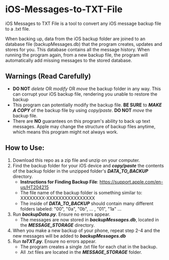 # iOS-Messages-to-TXT-File
iOS Messages to TXT File is a tool to convert any iOS message backup file to a 
.txt file. 

When backing up, data from the iOS backup folder
are joined to an database file (backupMessages.db) that the 
program creates, updates and stores for you. 
This database contains all the message history. 
When running the program again, from a new backup file, the program will 
automatically add missing messages to the stored database.


## Warnings (Read Carefully)
* **DO NOT** *delete* OR *modify* OR *move* the backup folder in any way. This can corrupt your iOS backup file, rendering you unable to restore the backup
* This program can potentially modify the backup file. **BE SURE** to ***MAKE A COPY*** of the backup file by using *copy/paste*. **DO NOT** *move* the backup file.
* There are **NO** guarantees on this program's ability to back up text messages. Apple may change the structure of backup files anytime, which means this program might not always work.

## How to Use:
1. Download this repo as a zip file and unzip on your computer.
2. Find the backup folder for your iOS device and ***copy/paste*** the contents of the backup folder in the unzipped folder's ***DATA_TO_BACKUP*** directory.
   * **Instructions for Finding Backup File**: https://support.apple.com/en-us/HT204215
   * The file name of the backup folder is something similar to: XXXXXXXX-XXXXXXXXXXXXXXXX
   * The inside of ***DATA_TO_BACKUP*** should contain many different folders labeled: "00", "0a", "0b", ... , "01", "1a" ...
4. Run ***backupData.py***. Ensure no errors appear.
   * The messages are now stored in ***backupMessages.db***, located in the ***MESSAGE_STORAGE*** directory.
5. When you make a new backup of your phone, repeat step 2-4 and the new messages will be added to ***backupMessages.db***
6. Run ***toTXT.py***. Ensure no errors appear.
   * The program creates a single .txt file for each chat in the backup. 
   * All .txt files are located in the ***MESSAGE_STORAGE*** folder.
